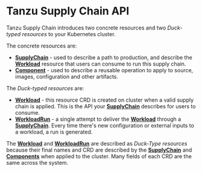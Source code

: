 # Tanzu Supply Chain API

Tanzu Supply Chain introduces two concrete resources and two *Duck-typed resources* to your Kubernetes cluster.

The concrete resources are:

* [**SupplyChain**] - used to describe a path to production, and describe the [**Workload**] resource that users can
  consume to run this supply chain.
* [**Component**] - used to describe a reusable operation to apply to source, images, configuration and other artifacts.

The *Duck-typed resources* are:

* [**Workload**] - this resource CRD is created on cluster when a valid supply chain is applied. This is the API
  your [**SupplyChain**] describes for users to consume.
* [**WorkloadRun**] - a single attempt to deliver the [**Workload**] through a [**SupplyChain**]. Every time there's new configuration or external inputs to a workload, a run is
  generated.

The [**Workload**] and [**WorkloadRun**] are described as *Duck-Type resources* because their
final names and CRD are described by the [**SupplyChain**] and [**Components**] when applied
to the cluster. Many fields of each CRD are the same across the system.


[**SupplyChain**]: ./supplychain.hbs.md
[**Workload**]: ./workload.hbs.md
[**Component**]: ./component.hbs.md
[**Components**]: ./component.hbs.md
[**WorkloadRun**]: ./workloadrun.hbs.md
